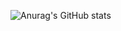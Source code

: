 ![Anurag's GitHub stats](https://github-readme-stats.vercel.app/api?username=JAEMINKWAK&show_icons=true&theme=apprentice)
